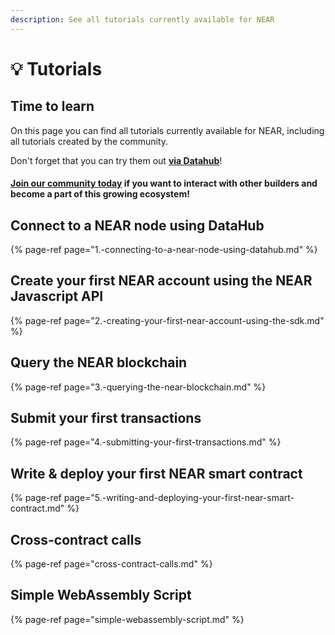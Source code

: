 ```yaml
---
description: See all tutorials currently available for NEAR
---
```


# 💡 Tutorials

## Time to learn

On this page you can find all tutorials currently available for NEAR, including all tutorials created by the community. 

Don't forget that you can try them out [**via Datahub**](https://datahub.figment.io/sign_up?service=near)! 

#### [Join our community today](https://discord.gg/fszyM7K) if you want to interact with other builders and become a part of this growing ecosystem! 

## Connect to a NEAR node using DataHub

{% page-ref page="1.-connecting-to-a-near-node-using-datahub.md" %}

## Create your first NEAR account using the NEAR Javascript API 

{% page-ref page="2.-creating-your-first-near-account-using-the-sdk.md" %}

## Query the NEAR blockchain 

{% page-ref page="3.-querying-the-near-blockchain.md" %}

## Submit your first transactions

{% page-ref page="4.-submitting-your-first-transactions.md" %}

## Write & deploy your first NEAR smart contract

{% page-ref page="5.-writing-and-deploying-your-first-near-smart-contract.md" %}

## Cross-contract calls 

{% page-ref page="cross-contract-calls.md" %}

## Simple WebAssembly Script 

{% page-ref page="simple-webassembly-script.md" %}



